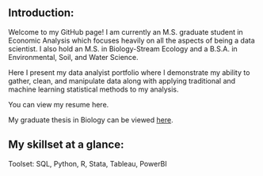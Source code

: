 ## Introduction:
Welcome to my GitHub page! I am currently an M.S. graduate student in Economic Analysis which focuses heavily on all the aspects of being a data scientist. I also hold an M.S. in Biology-Stream Ecology and a B.S.A. in Environmental, Soil, and Water Science. 

Here I present my data analyist portfolio where I demonstrate my ability to gather, clean, and manipulate data along with applying traditional and machine learning statistical methods to my analysis. 

You can view my resume here.

My graduate thesis in Biology can be viewed [here](https://github.com/ztipton19/ms-thesis-biology/tree/main).

## My skillset at a glance: 
Toolset: SQL, Python, R, Stata, Tableau, PowerBI 


<!--
**ztipton19/ztipton19** is a ✨ _special_ ✨ repository because its `README.md` (this file) appears on your GitHub profile.

Here are some ideas to get you started:

- 🔭 I’m currently working on ...
- 🌱 I’m currently learning ...
- 👯 I’m looking to collaborate on ...
- 🤔 I’m looking for help with ...
- 💬 Ask me about ...
- 📫 How to reach me: ...
- 😄 Pronouns: ...
- ⚡ Fun fact: ...
-->
